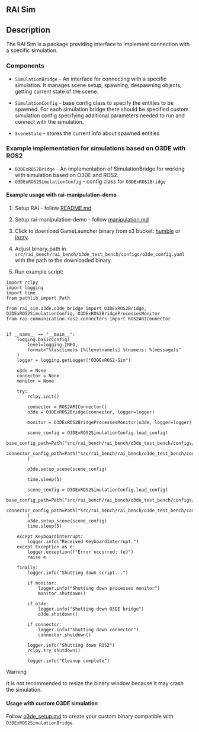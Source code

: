 ## RAI Sim

## Description

The RAI Sim is a package providing interface to implement connection with a specific simulation.

### Components

- `SimulationBridge` - An interface for connecting with a specific simulation. It manages scene setup, spawning, despawning objects, getting current state of the scene.

- `SimulationConfig` - base config class to specify the entities to be spawned. For each simulation bridge there should be specified custom simulation config specifying additional parameters needed to run and connect with the simulation.

- `SceneState` - stores the current info about spawned entities

### Example implementation for simulations based on O3DE with ROS2

- `O3DExROS2Bridge` - An implementation of SimulationBridge for working with simulation based on O3DE and ROS2.
- `O3DExROS2SimulationConfig` - config class for `O3DExROS2Bridge`

#### Example usage with rai-manipulation-demo

1. Setup RAI - follow [README.md](https://github.com/RobotecAI/rai)
2. Setup rai-manipulation-demo - follow [manipulation.md](https://github.com/RobotecAI/rai/blob/main/docs/demos/manipulation.md)
3. Click to download GameLauncher binary from s3 bucket: [humble](https://robotec-ml-rai-public.s3.eu-north-1.amazonaws.com/RAIManipulationDemo_jammyhumble.zip) or [jazzy](https://robotec-ml-rai-public.s3.eu-north-1.amazonaws.com/RAIManipulationDemo_noblejazzy.zip).
4. Adjust binary_path in `src/rai_bench/rai_bench/o3de_test_bench/configs/o3de_config.yaml` with the path to the downloaded binary.

5. Run example script:

<!-- # TODO (test it)

# TODO (change connector to bridge everywhere, check it) -->

```
import rclpy
import logging
import time
from pathlib import Path

from rai_sim.o3de.o3de_bridge import O3DExROS2Bridge, O3DExROS2SimulationConfig, O3DExROS2BridgeProcessesMonitor
from rai.communication.ros2.connectors import ROS2ARIConnector


if __name__ == "__main__":
    logging.basicConfig(
        level=logging.INFO,
        format="%(asctime)s [%(levelname)s] %(name)s: %(message)s"
    )
    logger = logging.getLogger("O3DExROS2-Sim")

    o3de = None
    connector = None
    monitor = None

    try:
        rclpy.init()

        connector = ROS2ARIConnector()
        o3de = O3DExROS2Bridge(connector, logger=logger)

        monitor = O3DExROS2BridgeProcessesMonitor(o3de, logger=logger)

        scene_config = O3DExROS2SimulationConfig.load_config(
            base_config_path=Path("src/rai_bench/rai_bench/o3de_test_bench/configs/scene1.yaml"),
            connector_config_path=Path("src/rai_bench/rai_bench/o3de_test_bench/configs/o3de_config.yaml")
        )

        o3de.setup_scene(scene_config)

        time.sleep(5)

        scene_config = O3DExROS2SimulationConfig.load_config(
            base_config_path=Path("src/rai_bench/rai_bench/o3de_test_bench/configs/scene2.yaml"),
            connector_config_path=Path("src/rai_bench/rai_bench/o3de_test_bench/configs/o3de_config.yaml")
        )
        o3de.setup_scene(scene_config)
        time.sleep(5)

    except KeyboardInterrupt:
        logger.info("Received KeyboardInterrupt.")
    except Exception as e:
        logger.exception(f"Error occurred: {e}")
        raise e

    finally:
        logger.info("Shutting down script...")

        if monitor:
            logger.info("Shutting down processes monitor")
            monitor.shutdown()

        if o3de:
            logger.info("Shutting down O3DE bridge")
            o3de.shutdown()

        if connector:
            logger.info("Shutting down connector")
            connector.shutdown()

        logger.info("Shutting down ROS2")
        rclpy.try_shutdown()

        logger.info("Cleanup complete")

```

> [!WARNING]
> It is not recommended to resize the binary window because it may crash the simulation.

#### Usage with custom O3DE simulation

Follow [o3de_setup.md](../../docs/rai_sim/o3de_setup.md) to create your custom binary compatible with `O3DExROS2SimulationBridge`.
